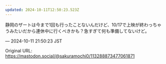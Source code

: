 ```yaml
---
updated: 2024-10-11T12:50:23.523Z
---
```


<p>静岡のザートは今まで1回も行ったことないんだけど、10/17で上映が終わっちゃうみたいだから連休中に行くべきかも？急すぎて何も準備してないけど。</p>

&mdash; 2024-10-11 21:50:23 JST

Original URL: https://mastodon.social/@sakuramochi0/113288873477061871
